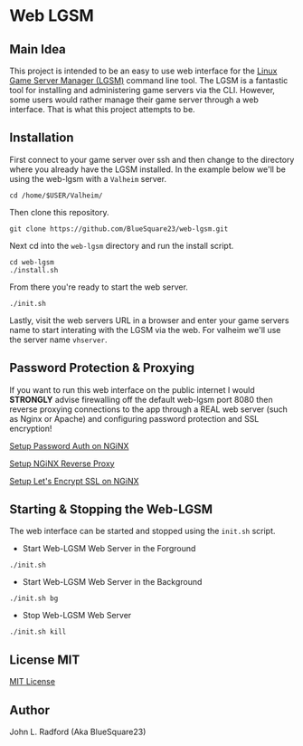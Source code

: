 # Web LGSM

## Main Idea

This project is intended to be an easy to use web interface for the [Linux Game
Server Manager (LGSM)](https://linuxgsm.com/) command line tool. The LGSM is a
fantastic tool for installing and administering game servers via the CLI.
However, some users would rather manage their game server through a web
interface. That is what this project attempts to be.

## Installation

First connect to your game server over ssh and then change to the directory
where you already have the LGSM installed. In the example below we'll be using
the web-lgsm with a `Valheim` server.

```
cd /home/$USER/Valheim/
```

Then clone this repository.

```
git clone https://github.com/BlueSquare23/web-lgsm.git
```

Next cd into the `web-lgsm` directory and run the install script. 

```
cd web-lgsm
./install.sh
```

From there you're ready to start the web server.

```
./init.sh
```

Lastly, visit the web servers URL in a browser and enter your game servers name
to start interating with the LGSM via the web. For valheim we'll use the server
name `vhserver`.

## Password Protection & Proxying

If you want to run this web interface on the public internet I would
__STRONGLY__ advise firewalling off the default web-lgsm port 8080 then reverse
proxying connections to the app through a REAL web server (such as Nginx or
Apache) and configuring password protection and SSL encryption!

[Setup Password Auth on NGiNX](https://www.digitalocean.com/community/tutorials/how-to-set-up-password-authentication-with-nginx-on-ubuntu-20-04)

[Setup NGiNX Reverse Proxy](https://docs.nginx.com/nginx/admin-guide/web-server/reverse-proxy/)

[Setup Let's Encrypt SSL on NGiNX](https://certbot.eff.org/instructions?ws=nginx&os=ubuntufocal)

## Starting & Stopping the Web-LGSM

The web interface can be started and stopped using the `init.sh` script.

* Start Web-LGSM Web Server in the Forground

```
./init.sh
```

* Start Web-LGSM Web Server in the Background

```
./init.sh bg
```

* Stop Web-LGSM Web Server

```
./init.sh kill
```

## License MIT

[MIT License](license.txt)

## Author

John L. Radford (Aka BlueSquare23)
